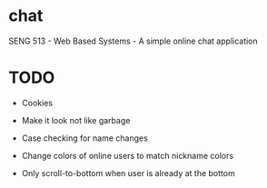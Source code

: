# chat
SENG 513 - Web Based Systems - A simple online chat application

# TODO
- Cookies

- Make it look not like garbage
- Case checking for name changes
- Change colors of online users to match nickname colors
- Only scroll-to-bottom when user is already at the bottom

